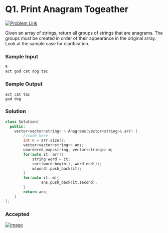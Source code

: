 # Q1. Print Anagram Togeather  
[![Problem Link](https://img.shields.io/badge/GeeksforGeeks-298D46?style=for-the-badge&logo=geeksforgeeks&logoColor=white)](https://practice.geeksforgeeks.org/problems/print-anagrams-together/1/#)

Given an array of strings, return all groups of strings that are anagrams. The groups must be created in order of their appearance in the original array. Look at the sample case for clarification.

### Sample Input
```
5
act god cat dog tac
```
### Sample Output
```
act cat tac 
god dog 
```
### Solution 
```cpp
class Solution{
  public:
    vector<vector<string> > Anagrams(vector<string>& arr) {
        //code here
        int n = arr.size();
        vector<vector<string>> ans;
        unordered_map<string, vector<string>> m;
        for(auto it: arr){
            string word = it;
            sort(word.begin(), word.end());
            m[word].push_back(it);
        }
        for(auto it: m){
                ans.push_back(it.second);
        }
        return ans;
    }
};
```
### Accepted
[![image](https://user-images.githubusercontent.com/44930179/147873107-6516b2e3-9430-4e8d-af6c-a95529eef3b2.png)](https://practice.geeksforgeeks.org/viewSol.php?subId=7f3f873140b9bde7b2ad7262669ac610&pid=701966&user=yashasvi05sakure)
